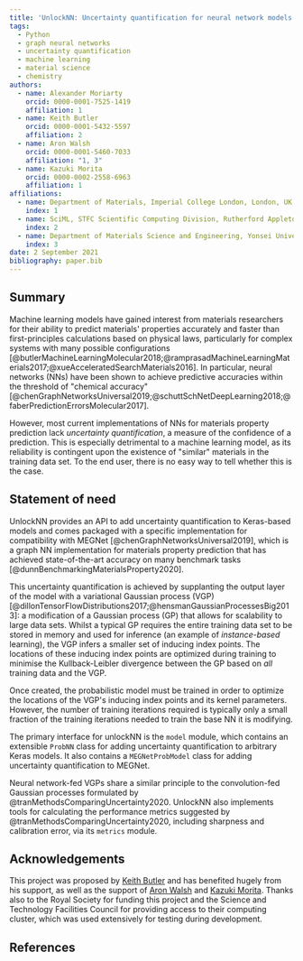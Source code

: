 ```yaml
---
title: 'UnlockNN: Uncertainty quantification for neural network models of chemical systems'
tags:
  - Python
  - graph neural networks
  - uncertainty quantification
  - machine learning
  - material science
  - chemistry
authors:
  - name: Alexander Moriarty
    orcid: 0000-0001-7525-1419
    affiliation: 1
  - name: Keith Butler
    orcid: 0000-0001-5432-5597
    affiliation: 2
  - name: Aron Walsh
    orcid: 0000-0001-5460-7033
    affiliation: "1, 3"
  - name: Kazuki Morita
    orcid: 0000-0002-2558-6963
    affiliation: 1
affiliations:
  - name: Department of Materials, Imperial College London, London, UK
    index: 1
  - name: SciML, STFC Scientific Computing Division, Rutherford Appleton Laboratories, UK
    index: 2
  - name: Department of Materials Science and Engineering, Yonsei University, Seoul, Korea
    index: 3
date: 2 September 2021
bibliography: paper.bib
---
```


## Summary

Machine learning models have gained interest from materials researchers for
their ability to predict materials' properties accurately and faster than
first-principles calculations based on physical laws, particularly for complex
systems with many possible configurations
[@butlerMachineLearningMolecular2018;@ramprasadMachineLearningMaterials2017;@xueAcceleratedSearchMaterials2016].
In particular, neural networks (NNs) have been shown to achieve predictive
accuracies within the threshold of "chemical accuracy"
[@chenGraphNetworksUniversal2019;@schuttSchNetDeepLearning2018;@faberPredictionErrorsMolecular2017].

However, most current implementations of NNs for materials property prediction
lack _uncertainty quantification_, a measure of the confidence of a prediction.
This is especially detrimental to a machine learning model, as its reliability
is contingent upon the existence of "similar" materials in the training data
set. To the end user, there is no easy way to tell whether this is the case.

## Statement of need

UnlockNN provides an API to add uncertainty quantification to Keras-based models
and comes packaged with a specific implementation for compatibility with MEGNet
[@chenGraphNetworksUniversal2019], which is a graph NN implementation for
materials property prediction that has achieved state-of-the-art accuracy on
many benchmark tasks [@dunnBenchmarkingMaterialsProperty2020].

This uncertainty quantification is achieved by supplanting the output layer of
the model with a variational Gaussian process (VGP)
[@dillonTensorFlowDistributions2017;@hensmanGaussianProcessesBig2013]: a
modification of a Gaussian process (GP) that allows for scalability to large
data sets. Whilst a typical GP requires the entire training data set to be
stored in memory and used for inference (an example of _instance-based_
learning), the VGP infers a smaller set of inducing index points. The locations
of these inducing index points are optimized during training to minimise the
Kullback-Leibler divergence between the GP based on _all_ training data and the
VGP.

Once created, the probabilistic model must be trained in order to optimize the
locations of the VGP's inducing index points and its kernel parameters. However,
the number of training iterations required is typically only a small fraction of
the training iterations needed to train the base NN it is modifying.

The primary interface for unlockNN is the `model` module, which contains an
extensible `ProbNN` class for adding uncertainty quantification to arbitrary
Keras models. It also contains a `MEGNetProbModel` class for adding uncertainty
quantification to MEGNet.

Neural network-fed VGPs share a similar principle to the convolution-fed
Gaussian processes formulated by @tranMethodsComparingUncertainty2020. UnlockNN
also implements tools for calculating the performance metrics suggested by
@tranMethodsComparingUncertainty2020, including sharpness and calibration error,
via its `metrics` module.

## Acknowledgements

This project was proposed by [Keith Butler](https://github.com/keeeto) and has
benefited hugely from his support, as well as the support of [Aron
Walsh](https://wmd-group.github.io/) and [Kazuki
Morita](https://github.com/KazMorita). Thanks also to the Royal Society for
funding this project and the Science and Technology Facilities Council for
providing access to their computing cluster, which was used extensively for
testing during development.

## References
